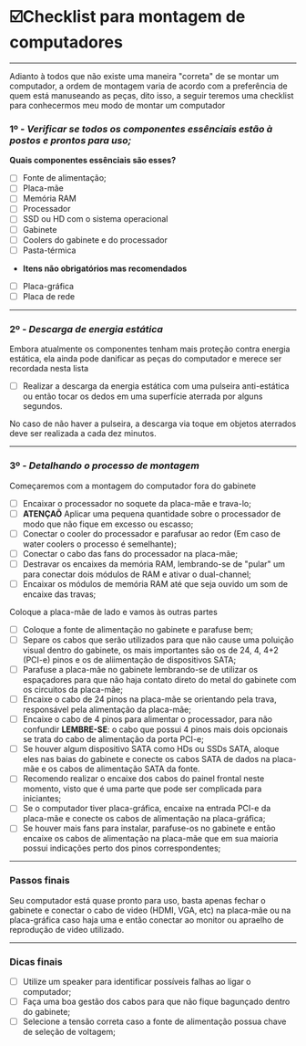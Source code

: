 # **☑️Checklist para montagem de computadores**
---
Adianto à todos que não existe uma maneira "correta" de se montar um computador, a ordem de montagem varia de acordo com a preferência de quem está manuseando as peças, dito isso, a seguir teremos uma checklist para conhecermos meu modo de montar um computador

### 1º - *Verificar se todos os componentes essênciais estão à postos e prontos para uso;*
  
**Quais componentes essênciais são esses?**
- [ ] Fonte de alimentação;
- [ ] Placa-mãe
- [ ] Memória RAM
- [ ] Processador
- [ ] SSD ou HD com o sistema operacional
- [ ] Gabinete
- [ ] Coolers do gabinete e do processador
- [ ] Pasta-térmica
    
- **Itens não obrigatórios mas recomendados**
-  [ ] Placa-gráfica
-  [ ] Placa de rede

---

### 2º - *Descarga de energia estática*
  Embora atualmente os componentes tenham mais proteção contra energia estática, ela ainda pode danificar as peças do computador e merece ser recordada nesta lista
  
- [ ] Realizar a descarga da energia estática com uma pulseira anti-estática ou então tocar os dedos em uma superfície aterrada por alguns segundos.
   
 No caso de não haver a pulseira, a descarga via toque em objetos aterrados deve ser realizada a cada dez minutos.

---

### 3º - *Detalhando o processo de montagem*
  
Começaremos com a montagem do computador fora do gabinete

- [ ] Encaixar o processador no soquete da placa-mãe e trava-lo;
- [ ] **ATENÇAÕ** Aplicar uma pequena quantidade sobre o processador de modo que não fique em excesso ou escasso;
- [ ] Conectar o cooler do processador e parafusar ao redor (Em caso de water coolers o processo é semelhante);
- [ ] Conectar o cabo das fans do processador na placa-mãe;
- [ ] Destravar os encaixes da memória RAM, lembrando-se de "pular" um para conectar dois módulos de RAM e ativar o dual-channel;
- [ ] Encaixar os módulos de memória RAM até que seja ouvido um som de encaixe das travas;

Coloque a placa-mãe de lado e vamos às outras partes

- [ ] Coloque a fonte de alimentação no gabinete e parafuse bem;
- [ ] Separe os cabos que serão utilizados para que não cause uma poluição visual dentro do gabinete, os mais importantes são os de 24, 4, 4+2 (PCI-e) pinos e os de aliimentação de dispositivos SATA;
- [ ] Parafuse a placa-mãe no gabinete lembrando-se de utilizar os espaçadores para que não haja contato direto do metal do gabinete com os circuitos da placa-mãe;
- [ ] Encaixe o cabo de 24 pinos na placa-mãe se orientando pela trava, responsável pela alimentação da placa-mãe;
- [ ] Encaixe o cabo de 4 pinos para alimentar o processador, para não confundir **LEMBRE-SE**: o cabo que possui 4 pinos mais dois opcionais se trata do cabo de alimentação da porta PCI-e;
- [ ] Se houver algum dispositivo SATA como HDs ou SSDs SATA, aloque eles nas baias do gabinete e conecte os cabos SATA de dados na placa-mãe e os cabos de alimentação SATA da fonte.
- [ ] Recomendo realizar o encaixe dos cabos do painel frontal neste momento, visto que é uma parte que pode ser complicada para iniciantes;
- [ ] Se o computador tiver placa-gráfica, encaixe na entrada PCI-e da placa-mãe e conecte os cabos de alimentação na placa-gráfica;
- [ ] Se houver mais fans para instalar, parafuse-os no gabinete e então encaixe os cabos de alimentação na placa-mãe que em sua maioria possui indicações perto dos pinos correspondentes;

---

### **Passos finais**
Seu computador está quase pronto para uso, basta apenas fechar o gabinete e conectar o cabo de video (HDMI, VGA, etc) na placa-mãe ou na placa-gráfica caso haja uma e então conectar ao monitor ou apraelho de reprodução de video utilizado.

---

### **Dicas finais**
- [ ] Utilize um speaker para identificar possíveis falhas ao ligar o computador;
- [ ] Faça uma boa gestão dos cabos para que não fique bagunçado dentro do gabinete;
- [ ] Selecione a tensão correta caso a fonte de alimentação possua chave de seleção de voltagem;
